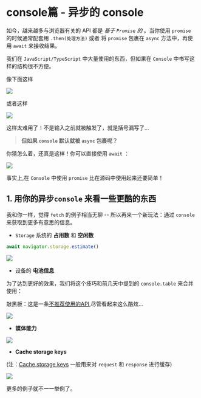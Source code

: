 # console篇 - 异步的 console

如今，越来越多与浏览器有关的 API 都是 *基于 `Promise` 的* 。当你使用 `promise` 的时候通常配套用 `.then(处理方法)` 或者 将 `promise` 包裹在 `async` 方法中，再使用 `await` 来接收结果。
 
我们在 `JavaScript/TypeScript` 中大量使用的东西，但如果在 `Console` 中书写这样的结构很不方便。
 
像下面这样

![](https://p1-jj.byteimg.com/tos-cn-i-t2oaga2asx/gold-user-assets/2018/12/12/1679e0201c187733~tplv-t2oaga2asx-image.image)

或者这样

![](https://p1-jj.byteimg.com/tos-cn-i-t2oaga2asx/gold-user-assets/2018/12/12/1679e020118e0846~tplv-t2oaga2asx-image.image)

这样太难用了！不是输入之前就被触发了，就是括号漏写了...


> **但如果 `console` 默认就被 `async` 包裹呢？**

你猜怎么着，还真是这样！你可以直接使用 `await` ：

![](https://p1-jj.byteimg.com/tos-cn-i-t2oaga2asx/gold-user-assets/2018/12/12/1679e0201c5c5fd7~tplv-t2oaga2asx-image.image)

事实上,在 `Console` 中使用 `promise` 比在源码中使用起来还要简单！

## 1. 用你的异步`console` 来看一些更酷的东西

我和你一样，觉得 `fetch` 的例子相当无聊 -- 所以再来一个新玩法：通过 `console` 来获取到更多有意思的信息。

- `Storage` 系统的 **占用数** 和 **空闲数**

```javascript
await navigator.storage.estimate()
```

![](https://p1-jj.byteimg.com/tos-cn-i-t2oaga2asx/gold-user-assets/2018/12/12/1679e02019dbfde7~tplv-t2oaga2asx-image.image)

- 设备的 **电池信息**

为了达到更好的效果，我们将这个技巧和前几天中提到的 `console.table` 来合并使用：

敲黑板：这是一条[不推荐使用的API](https://developer.mozilla.org/en-US/docs/Web/API/Battery_Status_API),尽管看起来这么酷炫...

![](https://p1-jj.byteimg.com/tos-cn-i-t2oaga2asx/gold-user-assets/2018/12/12/1679e09d64ce9285~tplv-t2oaga2asx-image.image)

- **媒体能力**

![](https://p1-jj.byteimg.com/tos-cn-i-t2oaga2asx/gold-user-assets/2018/12/12/1679e0201c6930dc~tplv-t2oaga2asx-image.image)

- **Cache storage keys**

(注：[Cache storage keys](https://developer.mozilla.org/en-US/docs/Web/API/CacheStorage) 一般用来对 `request` 和 `response` 进行缓存)

![](https://p1-jj.byteimg.com/tos-cn-i-t2oaga2asx/gold-user-assets/2018/12/12/1679e02015fb7bc3~tplv-t2oaga2asx-image.image)

更多的例子就不一一举例了。